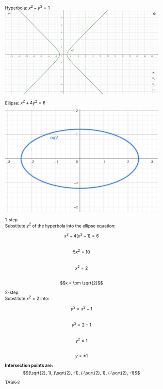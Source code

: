 Hyperbola: $x^2 - y^2 = 1$
![alt text](image.png)

Ellipse: $x^2 + 4y^2 = 6$

![alt text](image-1.png)

1-step  
Substitute $y^2$ of the hyperbola into the ellipse equation:  

$$x^2 + 4(x^2 - 1) = 6$$  
$$5x^2 = 10$$  
$$x^2 = 2$$  
$$x = \pm \sqrt{2}$$  

2-step  
Substitute $x^2 = 2$ into:  

$$y^2 = x^2 - 1$$  
$$y^2 = 2 - 1$$  
$$y^2 = 1$$  
$$y = \pm 1$$  

**Intersection points are:**
$$(\sqrt{2}, 1), (\sqrt{2}, -1), (-\sqrt{2}, 1), (-\sqrt{2}, -1)$$

TASK-2